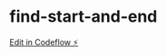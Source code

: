 # find-start-and-end

[Edit in Codeflow ⚡️](https://stackblitz.com/~/github.com/santhoshkumar-27/find-start-and-end)
